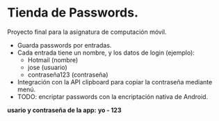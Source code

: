 # Tienda de Passwords.

Proyecto final para la asignatura de computación móvil.

* Guarda passwords por entradas.
* Cada entrada tiene un nombre, y los datos de login (ejemplo):
	* Hotmail (nombre)
	* jose (usuario)
	* contraseña123 (contraseña)
* Integración con la API clipboard para copiar la contraseña mediante menú.
* TODO: encriptar passwords con la encriptación nativa de Android.

**usario y contraseña de la app:**
**yo - 123**

